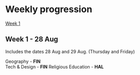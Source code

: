 # Weekly progression

[Week 1](#week1)

## Week 1 - 28 Aug <a name="week1"></a>
Includes the dates 28 Aug and 29 Aug. (Thursday and Friday)

Geography - **FIN**  
Tech & Design - **FIN**
Religious Education - **HAL**
